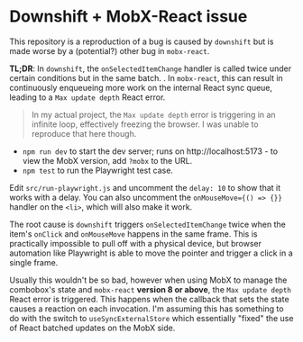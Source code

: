 # Downshift + MobX-React issue

This repository is a reproduction of a bug is caused by `downshift` but is made worse by a (potential?) other bug in `mobx-react`.

**TL;DR**: In `downshift`, the `onSelectedItemChange` handler is called twice under certain conditions but in the same batch. . In `mobx-react`, this can result in continuously
enqueueing more work on the internal React sync queue, leading to a `Max update depth` React error.

> In my actual project, the `Max update depth` error is triggering in an infinite loop, effectively freezing the browser. I was unable to reproduce that here though.

- `npm run dev` to start the dev server; runs on http://localhost:5173 - to view the MobX version, add `?mobx` to the URL.
- `npm test` to run the Playwright test case.

Edit `src/run-playwright.js` and uncomment the `delay: 10` to show that it works with a delay. You can also uncomment the `onMouseMove={() => {}}` handler on the `<li>`, which will also make it work.

The root cause is `downshift` triggers `onSelectedItemChange` twice when the item's `onClick` and `onMouseMove` happens in the same frame. This is practically impossible to pull off with a physical device, but browser automation like Playwright is able to move the pointer and trigger a click in a single frame.

Usually this wouldn't be so bad, however when using MobX to manage the combobox's state and `mobx-react` **version 8 or above**, the `Max update depth` React error is triggered. This happens when the callback that sets the state causes a reaction on each invocation. I'm assuming this has something to do with the switch to `useSyncExternalStore` which essentially "fixed" the use of React batched updates on the MobX side.
